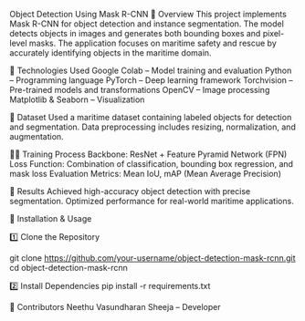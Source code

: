 Object Detection Using Mask R-CNN
📌 Overview
This project implements Mask R-CNN for object detection and instance segmentation. The model detects objects in images and generates both bounding boxes and pixel-level masks. The application focuses on maritime safety and rescue by accurately identifying objects in the maritime domain.

🚀 Technologies Used
Google Colab – Model training and evaluation
Python – Programming language
PyTorch – Deep learning framework
Torchvision – Pre-trained models and transformations
OpenCV – Image processing
Matplotlib & Seaborn – Visualization

📂 Dataset
Used a maritime dataset containing labeled objects for detection and segmentation.
Data preprocessing includes resizing, normalization, and augmentation.


🏋️‍♂️ Training Process
Backbone: ResNet + Feature Pyramid Network (FPN)
Loss Function: Combination of classification, bounding box regression, and mask loss
Evaluation Metrics: Mean IoU, mAP (Mean Average Precision)


🎯 Results
Achieved high-accuracy object detection with precise segmentation.
Optimized performance for real-world maritime applications.


📌 Installation & Usage


1️⃣ Clone the Repository

git clone https://github.com/your-username/object-detection-mask-rcnn.git
cd object-detection-mask-rcnn


2️⃣ Install Dependencies
pip install -r requirements.txt


🤝 Contributors
Neethu Vasundharan Sheeja – Developer

